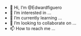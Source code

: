 - 👋 Hi, I’m @Edwardfiguero
- 👀 I’m interested in ...
- 🌱 I’m currently learning ...
- 💞️ I’m looking to collaborate on ...
- 📫 How to reach me ...

<!---
Edwardfiguero/Edwardfiguero is a ✨ special ✨ repository because its `README.md` (this file) appears on your GitHub profile.
You can click the Preview link to take a look at your changes.
--->
